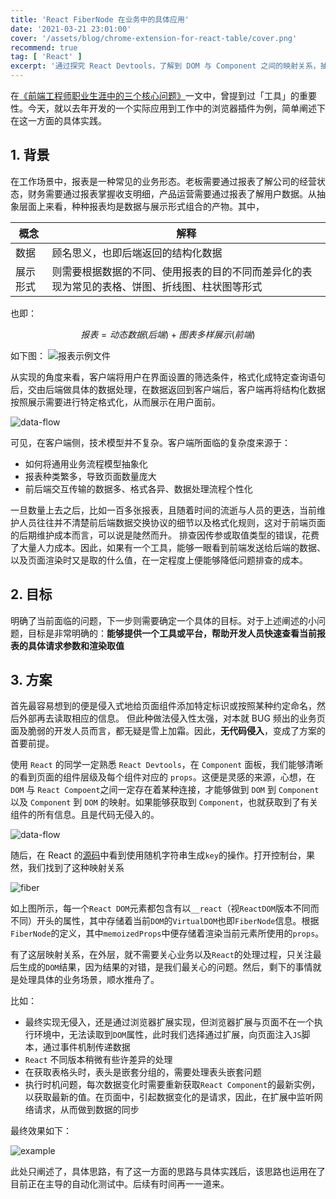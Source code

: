```yaml
---
title: 'React FiberNode 在业务中的具体应用'
date: '2021-03-21 23:01:00'
cover: '/assets/blog/chrome-extension-for-react-table/cover.png'
recommend: true
tag: [ 'React' ]
excerpt: '通过探究 React Devtools，了解到 DOM 与 Component 之间的映射关系，抽丝剥茧，逐渐学习了 React FiberNode 相关内容，并将相关知识应到到实际开发中，优雅地解决了业务中地实际问题。'
---
```


在[《前端工程师职业生涯中的三个核心问题》](https://chungguo.me/core-issues-of-fe-developer)一文中，曾提到过「工具」的重要性。今天，就以去年开发的一个实际应用到工作中的浏览器插件为例，简单阐述下在这一方面的具体实践。

## 1. 背景

在工作场景中，报表是一种常见的业务形态。老板需要通过报表了解公司的经营状态，财务需要通过报表掌握收支明细，产品运营需要通过报表了解用户数据。从抽象层面上来看，种种报表均是数据与展示形式组合的产物。其中，

|概念|解释|
|---|---|
|数据|顾名思义，也即后端返回的结构化数据|
|展示形式|则需要根据数据的不同、使用报表的目的不同而差异化的表现为常见的表格、饼图、折线图、柱状图等形式|

也即：

$$报表 = 动态数据(后端) + 图表多样展示(前端)$$

如下图：
![报表示例文件](/assets/blog/chrome-extension-for-react-table/report-example.jpg)

从实现的角度来看，客户端将用户在界面设置的筛选条件，格式化成特定查询语句后，交由后端做具体的数据处理，在数据返回到客户端后，客户端再将结构化数据按照展示需要进行特定格式化，从而展示在用户面前。

![data-flow](/assets/blog/chrome-extension-for-react-table/flow.png)

可见，在客户端侧，技术模型并不复杂。客户端所面临的复杂度来源于：

- 如何将通用业务流程模型抽象化
- 报表种类繁多，导致页面数量庞大
- 前后端交互传输的数据多、格式各异、数据处理流程个性化

一旦数量上去之后，比如一百多张报表，且随着时间的流逝与人员的更迭，当前维护人员往往并不清楚前后端数据交换协议的细节以及格式化规则，这对于前端页面的后期维护成本而言，可以说是陡然而升。
排查因传参或取值类型的错误，花费了大量人力成本。因此，如果有一个工具，能够一眼看到前端发送给后端的数据、以及页面渲染时又是取的什么值，在一定程度上便能够降低问题排查的成本。

## 2. 目标

明确了当前面临的问题，下一步则需要确定一个具体的目标。对于上述阐述的小问题，目标是非常明确的：**能够提供一个工具或平台，帮助开发人员快速查看当前报表的具体请求参数和渲染取值**

## 3. 方案

首先最容易想到的便是侵入式地给页面组件添加特定标识或按照某种约定命名，然后外部再去读取相应的信息。
但此种做法侵入性太强，对本就 BUG 频出的业务页面及脆弱的开发人员而言，都无疑是雪上加霜。因此，**无代码侵入**，变成了方案的首要前提。

使用 `React` 的同学一定熟悉 `React Devtools`，在 `Component` 面板，我们能够清晰的看到页面的组件层级及每个组件对应的 `props`。这便是灵感的来源，心想，在 `DOM` 与 `React Compoent`之间一定存在着某种连接，才能够做到 `DOM` 到 `Component` 以及 `Component` 到 `DOM` 的映射。如果能够获取到 `Component`，也就获取到了有关组件的所有信息。且是代码无侵入的。

![data-flow](/assets/blog/chrome-extension-for-react-table/react-devtools.jpg)

随后，在 React 的[源码](https://github.com/facebook/react/blob/master/packages/react-dom/src/client/ReactDOMComponentTree.js#L36-L44)中看到使用随机字符串生成`key`的操作。打开控制台，果然，我们找到了这种映射关系

![fiber](/assets/blog/chrome-extension-for-react-table/react-fiber.jpg)

如上图所示，每一个`React DOM`元素都包含有以`__react`（视`ReactDOM`版本不同而不同）开头的属性，其中存储着当前`DOM`的`VirtualDOM`也即`FiberNode`信息。根据`FiberNode`的定义，其中`memoizedProps`中便存储着渲染当前元素所使用的`props`。

有了这层映射关系，在外层，就不需要关心业务以及`React`的处理过程，只关注最后生成的`DOM`结果，因为结果的对错，是我们最关心的问题。然后，剩下的事情就是处理具体的业务场景，顺水推舟了。

比如：

- 最终实现无侵入，还是通过浏览器扩展实现，但浏览器扩展与页面不在一个执行环境中，无法读取到`DOM`属性，此时我们选择通过扩展，向页面注入`JS`脚本，通过事件机制传递数据
- `React` 不同版本稍微有些许差异的处理
- 在获取表格头时，表头是嵌套分组的，需要处理表头嵌套问题
- 执行时机问题，每次数据变化时需要重新获取`React Component`的最新实例，以获取最新的值。在页面中，引起数据变化的是请求，因此，在扩展中监听网络请求，从而做到数据的同步

最终效果如下：

![example](/assets/blog/chrome-extension-for-react-table/example.png)

此处只阐述了，具体思路，有了这一方面的思路与具体实践后，该思路也运用在了目前正在主导的自动化测试中。后续有时间再一一道来。
